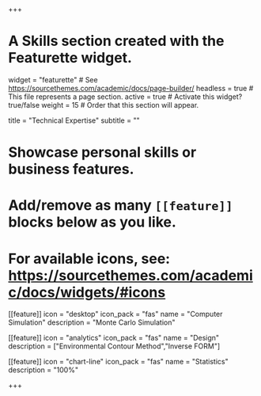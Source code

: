 +++
# A Skills section created with the Featurette widget.
widget = "featurette"  # See https://sourcethemes.com/academic/docs/page-builder/
headless = true  # This file represents a page section.
active = true  # Activate this widget? true/false
weight = 15  # Order that this section will appear.

title = "Technical Expertise"
subtitle = ""

# Showcase personal skills or business features.
# 
# Add/remove as many `[[feature]]` blocks below as you like.
# 
# For available icons, see: https://sourcethemes.com/academic/docs/widgets/#icons

[[feature]]
  icon = "desktop"
  icon_pack = "fas"
  name = "Computer Simulation"
  description = "Monte Carlo Simulation"

[[feature]]
  icon = "analytics"
  icon_pack = "fas"
  name = "Design"
  description = ["Environmental Contour Method","Inverse FORM"]
  
[[feature]]
  icon = "chart-line"
  icon_pack = "fas"
  name = "Statistics"
  description = "100%"  
  


+++

